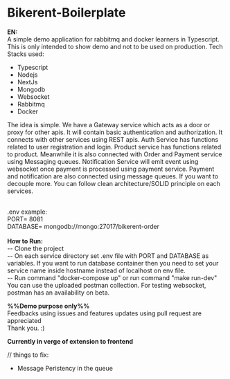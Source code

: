 # Bikerent-Boilerplate

<strong>EN:</strong><br/>
A simple demo application for rabbitmq and docker learners in Typescript.
This is only intended to show demo and not to be used on production.
Tech Stacks used:<br/>

<ul>
<li>Typescript</li>
<li>Nodejs</li>
<li>NextJs</li>
<li>Mongodb</li>
<li>Websocket</li>
<li>Rabbitmq</li>
<li>Docker</li>

</ul>

<p>
The idea is simple. We have a Gateway service which acts as a door or proxy for other apis. It will contain basic authentication and authorization. It connects with other services using REST apis. Auth Service has functions related to user registration and login. Product service has functions related to product. Meanwhile it is also connected with Order and Payment service using Messaging queues. Notification Service will emit event using websocket once payment is processed using payment service. Payment and notification are also connected using message queues. 
If you want to decouple more. You can follow clean architecture/SOLID principle on each services.
</p>

<br/>
.env example:<br/>
PORT= 8081<br/>
DATABASE= mongodb://mongo:27017/bikerent-order<br/>
<br/>
<strong>How to Run:</strong> <br/>
-- Clone the project <br/>
-- On each service directory set .env file with PORT and DATABASE as variables. If you want to run database container then you need to set your service name inside hostname instead of localhost on env file.<br/>
-- Run command "docker-compose up" or run command "make run-dev"
<br/>
You can use the uploaded postman collection. For testing websocket, postman has an availability on beta.

<strong>%%Demo purpose only%%</strong>
<br/>
Feedbacks using issues and features updates using pull request are appreciated
<br/>
Thank you. :)

<strong>Currently in verge of extension to frontend</strong>

// things to fix:

<ul>
<li>Message Peristency in the queue</li>
</ul>
